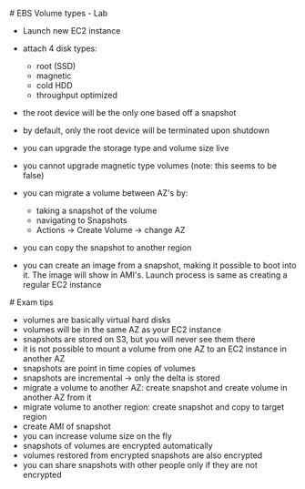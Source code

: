 # EBS Volume types - Lab

- Launch new EC2 instance
- attach 4 disk types:
  - root (SSD)
  - magnetic
  - cold HDD
  - throughput optimized
- the root device will be the only one based off a snapshot
- by default, only the root device will be terminated upon shutdown

- you can upgrade the storage type and volume size live
- you cannot upgrade magnetic type volumes (note: this seems to be false)
- you can migrate a volume between AZ's by:
  - taking a snapshot of the volume
  - navigating to Snapshots
  - Actions -> Create Volume -> change AZ
- you can copy the snapshot to another region
- you can create an image from a snapshot, making it possible to boot into it. The image will show in AMI's. Launch process is same as creating a regular EC2 instance

# Exam tips
- volumes are basically virtual hard disks
- volumes will be in the same AZ as your EC2 instance
- snapshots are stored on S3, but you will never see them there
- it is not possible to mount a volume from one AZ to an EC2 instance in another AZ
- snapshots are point in time copies of volumes
- snapshots are incremental -> only the delta is stored
- migrate a volume to another AZ: create snapshot and create volume in another AZ from it
- migrate volume to another region: create snapshot and copy to target region
- create AMI of snapshot
- you can increase volume size on the fly
- snapshots of volumes are encrypted automatically
- volumes restored from encrypted snapshots are also encrypted
- you can share snapshots with other people only if they are not encrypted

